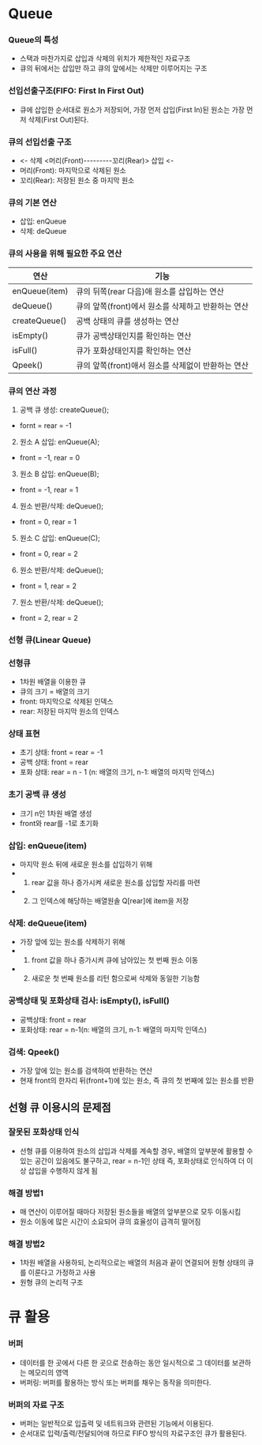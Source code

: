 # Queue

### Queue의 특성
- 스택과 마찬가지로 삽입과 삭제의 위치가 제한적인 자료구조
- 큐의 뒤에서는 삽입만 하고 큐의 앞에서는 삭제만 이루어지는 구조

### 선입선출구조(FIFO: First In First Out)
- 큐에 삽입한 순서대로 원소가 저장되어, 가장 먼저 삽입(First In)된 원소는 가장 먼저 삭제(First Out)된다.

### 큐의 선입선출 구조

- <- 삭제 <머리(Front)---------꼬리(Rear)> 삽입 <-
- 머리(Front): 마지막으로 삭제된 원소
- 꼬리(Rear): 저장된 원소 중 마지막 원소

### 큐의 기본 연산
- 삽입: enQueue
- 삭제: deQueue

### 큐의 사용을 위해 필요한 주요 연산

|연산|기능|
|--|--|
|enQueue(item)|큐의 뒤쪽(rear 다음)애 원소를 삽입하는 연산|
|deQueue()|큐의 앞쪽(front)에서 원소를 삭제하고 반환하는 연산|
|createQueue()|공백 상태의 큐를 생성하는 연산|
|isEmpty()|큐가 공백상태인지를 확인하는 연산|
|isFull()|큐가 포화상태인지를 확인하는 연산|
|Qpeek()|큐의 앞쪽(front)애서 원소를 삭제없이 반환하는 연산|

### 큐의 연산 과정
1. 공백 큐 생성: createQueue();
- fornt = rear = -1

2. 원소 A 삽입: enQueue(A);
- front = -1, rear = 0

3. 원소 B 삽입: enQueue(B);
- front = -1, rear = 1

4. 원소 반환/삭제: deQueue();
- front = 0, rear = 1

5. 원소 C 삽입: enQueue(C);
- front = 0, rear = 2

6. 원소 반환/삭제: deQueue();
- front = 1, rear = 2

7. 원소 반환/삭제: deQueue();
- front = 2, rear = 2

### 선형 큐(Linear Queue)

### 선형큐
- 1차원 배열을 이용한 큐
- 큐의 크기 = 배열의 크기
- front: 마지막으로 삭제된 인덱스
- rear: 저장된 마지막 원소의 인덱스

### 상태 표현
- 초기 상태: front = rear = -1
- 공백 상태: front = rear
- 포화 상태: rear = n - 1 (n: 배열의 크기, n-1: 배열의 마지막 인덱스)

### 초기 공백 큐 생성
- 크기 n인 1차원 배열 생성
- front와 rear를 -1로 초기화

### 삽입: enQueue(item)
- 마지막 원소 뒤에 새로운 원소를 삽입하기 위해
- 1. rear 값을 하나 증가시켜 새로운 원소를 삽입할 자리를 마련
- 2. 그 인덱스에 해당하는 배열원솔 Q[rear]에 item을 저장

### 삭제: deQueue(item)
- 가장 앞에 있는 원소를 삭제하기 위해
- 1. front 값을 하나 증가시켜 큐에 남아있는 첫 번째 원소 이동  
- 2. 새로운 첫 번째 원소를 리턴 함으로써 삭제와 동일한 기능함

### 공백상태 및 포화상태 검사: isEmpty(), isFull()
- 공백상태: front = rear
- 포화상태: rear = n-1(n: 배열의 크기, n-1: 배열의 마지막 인덱스)

### 검색: Qpeek()
- 가장 앞에 있는 원소를 검색하여 반환하는 연산
- 현재 front의 한자리 뒤(front+1)에 있는 원소, 즉 큐의 첫 번째에 있는 원소를 반환

## 선형 큐 이용시의 문제점

### 잘못된 포화상태 인식
- 선형 큐를 이용하여 원소의 삽입과 삭제를 계속할 경우, 배열의 앞부분에 활용할 수 있는 공간이 있음에도 불구하고, rear = n-1인 상태 즉, 포화상태로 인식하여 더 이상 삽입을 수행하지 않게 됨

### 해결 방법1
- 매 연산이 이루어질 때마다 저장된 원소들을 배열의 앞부분으로 모두 이동시킴
- 원소 이동에 많은 시간이 소요되어 큐의 효율성이 급격히 떨어짐

### 해결 방법2
- 1차원 배열을 사용하되, 논리적으로는 배열의 처음과 끝이 연결되어 원형 상태의 큐를 이룬다고 가정하고 사용
- 원형 큐의 논리적 구조

# 큐 활용

### 버퍼
- 데이터를 한 곳에서 다른 한 곳으로 전송하는 동안 일시적으로 그 데이터를 보관하는 메모리의 영역
- 버퍼링: 버퍼를 활용하는 방식 또는 버퍼를 채우는 동작을 의미한다.

### 버퍼의 자료 구조
- 버퍼는 일반적으로 입출력 및 네트워크와 관련된 기능에서 이용된다.
- 순서대로 입력/출력/전달되어애 하므로 FIFO 방식의 자료구조인 큐가 활용된다.
